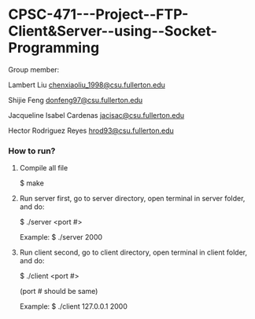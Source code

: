 # CPSC-471---Project--FTP-Client&Server--using--Socket-Programming

Group member:

Lambert Liu   chenxiaoliu_1998@csu.fullerton.edu

Shijie Feng   donfeng97@csu.fullerton.edu

Jacqueline Isabel Cardenas   jacisac@csu.fullerton.edu

Hector Rodriguez Reyes	   hrod93@csu.fullerton.edu

### How to run?
1. Compile all file

	$ make

2. Run server first, go to server directory, open terminal in server folder, and do:

	$ ./server <port #>
	
	Example:
	$ ./server 2000

3. Run client second, go to client directory, open terminal in client folder, and do:

	$ ./client <ip address> <port #>
	
	(port # should be same)
	
	Example:
	$ ./client 127.0.0.1 2000



